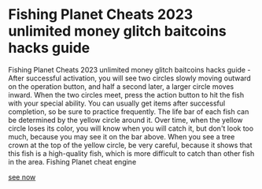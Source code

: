 # Fishing Planet Cheats 2023 unlimited money glitch baitcoins hacks guide

Fishing Planet Cheats 2023 unlimited money glitch baitcoins hacks guide - After successful activation, you will see two circles slowly moving outward on the operation button, and half a second later, a larger circle moves inward. When the two circles meet, press the action button to hit the fish with your special ability. You can usually get items after successful completion, so be sure to practice frequently. The life bar of each fish can be determined by the yellow circle around it. Over time, when the yellow circle loses its color, you will know when you will catch it, but don't look too much, because you may see it on the bar above. When you see a tree crown at the top of the yellow circle, be very careful, because it shows that this fish is a high-quality fish, which is more difficult to catch than other fish in the area. Fishing Planet cheat engine

[see now](https://tunbarnod.com/fishing-planet)
